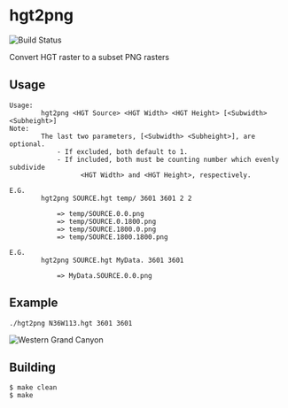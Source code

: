 # hgt2png

![Build Status](https://travis-ci.org/garrettsickles/hgt2png.svg?branch=master)

Convert HGT raster to a subset PNG rasters


## Usage
```
Usage: 
        hgt2png <HGT Source> <HGT Width> <HGT Height> [<Subwidth> <Subheight>]
Note:
        The last two parameters, [<Subwidth> <Subheight>], are optional.
            - If excluded, both default to 1.
            - If included, both must be counting number which evenly subdivide
                  <HGT Width> and <HGT Height>, respectively.

E.G.
        hgt2png SOURCE.hgt temp/ 3601 3601 2 2

            => temp/SOURCE.0.0.png
            => temp/SOURCE.0.1800.png
            => temp/SOURCE.1800.0.png
            => temp/SOURCE.1800.1800.png

E.G.
        hgt2png SOURCE.hgt MyData. 3601 3601

            => MyData.SOURCE.0.0.png

```

## Example
```
./hgt2png N36W113.hgt 3601 3601
```
![Western Grand Canyon](test/N36W113.png)

## Building
```
$ make clean
$ make
```


